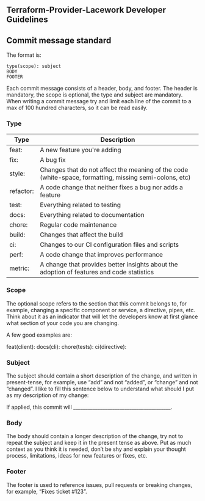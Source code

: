 ## Terraform-Provider-Lacework Developer Guidelines

## Commit message standard

The format is:
```
type(scope): subject
BODY
FOOTER
```

Each commit message consists of a header, body, and footer. The header is mandatory, the scope is optional, the type and subject are mandatory.
When writing a commit message try and limit each line of the commit to a max of 100 hundred characters, so it can be read easily.

### Type

| Type | Description |
| ----- | ----------- |
| feat: | A new feature you're adding |
| fix: |A bug fix|
| style: | Changes that do not affect the meaning of the code (white-space, formatting, missing semi-colons, etc) |
| refactor: | A code change that neither fixes a bug nor adds a feature |
| test: | Everything related to testing |
| docs: | Everything related to documentation |
| chore: | Regular code maintenance |
| build: | Changes that affect the build |
| ci: | Changes to our CI configuration files and scripts |
| perf: | A code change that improves performance |
| metric: | A change that provides better insights about the adoption of features and code statistics |

### Scope
The optional scope refers to the section that this commit belongs to, for example, changing a specific component or service, a directive, pipes, etc.
Think about it as an indicator that will let the developers know at first glance what section of your code you are changing.

A few good examples are:

feat(client):
docs(cli):
chore(tests):
ci(directive):

### Subject
The subject should contain a short description of the change, and written in present-tense, for example, use “add” and not “added”,  or “change” and not “changed”.
I like to fill this sentence below to understand what should I put as my description of my change:

If applied, this commit will ________________________________________.

### Body
The body should contain a longer description of the change, try not to repeat the subject and keep it in the present tense as above.
Put as much context as you think it is needed, don’t be shy and explain your thought process, limitations, ideas for new features or fixes, etc.

### Footer
The footer is used to reference issues, pull requests or breaking changes, for example, “Fixes ticket #123”.
